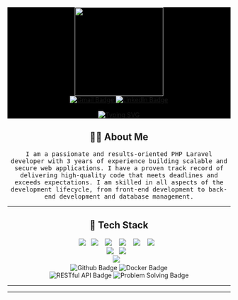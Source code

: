 <div id="header" align="center" style = "background-color:#000000">
  <img src="https://media.giphy.com/media/NgurY1o4z080Jfoyzw/giphy.gif" width="200" height= "200"/>
</div>


<div id="badges"  align="center" style = "background-color:#000000">
                                       
  <a href="mailto:anakor.chinaza.s@gmail.com" target = "_blank">
    <img src="https://img.shields.io/badge/Gmail-D14836?style=for-the-badge&logo=gmail&logoColor=white" alt="Gmail Badge"/>
  </a>
  <a href="https://www.linkedin.com/in/RubyAnakor/" target = "_blank">
    <img src="https://img.shields.io/badge/LinkedIn-blue?style=for-the-badge&logo=linkedin&logoColor=white" alt="LinkedIn Badge"/>
  </a>
    <br><br>
  <a href="https://git.io/typing-svg"><img src="https://readme-typing-svg.demolab.com?font=Fira+Code&size=30&pause=1000&color=F73ADA&multiline=true&width=435&lines=Hello!+%F0%9F%91%8B+I'm+Chinaza+" alt="Typing SVG" /></a>
</div>

<h2 align="center"> 👨‍💻 About Me</h2>
<p align="center">
  <samp>I am a passionate and results-oriented PHP Laravel developer with 3 years of experience building scalable and secure web applications. I have a proven track record of delivering high-quality code that meets deadlines and exceeds expectations. I am skilled in all aspects of the development lifecycle, from front-end development to back-end development and database management.</samp>
</p>

<hr>

<h2 align="center"> 🔭 Tech Stack </h2>
<p align="center">
  <img src="https://img.shields.io/badge/-html5-005571?style=for-the-badge&logo=html5" />&nbsp;&nbsp;
  <img src="https://img.shields.io/badge/css3-316192?style=for-the-badge&logo=css3&logoColor=white" />&nbsp;&nbsp;&nbsp;
  <img src="https://img.shields.io/badge/Bootstrap-23F7931E?style=for-the-badge&logo=Bootstrap&logoColor=white" />&nbsp;&nbsp;&nbsp;
  <img src="https://img.shields.io/badge/Javascript-%230db7ed.svg?style=for-the-badge&logo=Javascript&logoColor=white" />&nbsp;&nbsp;&nbsp;
  <img src="https://img.shields.io/badge/jQuery-%230db7ed.svg?style=for-the-badge&logo=jQuery&logoColor=white" />&nbsp;&nbsp;&nbsp;
  <img src="https://img.shields.io/badge/Ajax-%230db7ed.svg?style=for-the-badge&logo=Ajax&logoColor=white" />&nbsp;&nbsp;&nbsp;
  <br>
  <img src="https://img.shields.io/badge/PHP-14354C?style=for-the-badge&logo=PHP&logoColor=white" />&nbsp;&nbsp;
  <img src="https://img.shields.io/badge/Laravel-E97627?style=for-the-badge&logo=Laravel&logoColor=white" />&nbsp;&nbsp;&nbsp;
  <br>
  <img src="https://img.shields.io/badge/MySQL-00000F?style=for-the-badge&logo=mysql&logoColor=white" />&nbsp;&nbsp;&nbsp;
  <br>
  <img src="https://img.shields.io/badge/Github-242181?style=for-the-badge&logo=github" alt="Github Badge"/> 
  <img src="https://img.shields.io/badge/Docker-239F3F?style=for-the-badge&logo=docker&logoColor=white" alt="Docker Badge"/>
  <br>
  <img src="https://img.shields.io/badge/RESTful%20APIs-000000?style=for-the-badge&logo=rest" alt="RESTful API Badge"/>
  <img src="https://img.shields.io/badge/Problem%20Solving-38A3A5?style=for-the-badge" alt="Problem Solving Badge"/>
 
</p>

<hr>




<hr>
